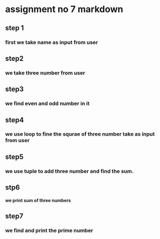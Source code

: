 # assignment no 7 markdown
## step 1
### first we  take name  as input from user

## step2 
### we take three number from user

## step3
### we find even and odd number in it

## step4 
### we use loop to fine the squrae of three number take as input from user
##  step5
### we use tuple  to add three number and find the sum.
## stp6
#### we print sum of three numbers
## step7 
### we find and print the prime number
